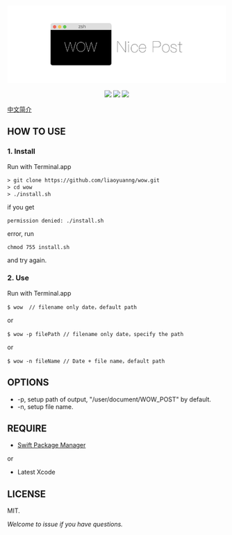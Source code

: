 <p align="center" >
  <img src="https://github.com/liaoyuanng/wow/blob/master/resource/logo.png" alt="logo" title="wow">
</p>

<p align="center" >
  <a href="https://travis-ci.org/liaoyuanng/wow"><img src="https://travis-ci.org/liaoyuanng/wow.svg?branch=master"></a>
  <img src="https://img.shields.io/badge/swift-4.0-brightgreen.svg">
  <img src="https://img.shields.io/badge/For-Jekyll-orange.svg">
</p>

[中文简介](https://github.com/liaoyuanng/wow/blob/master/README_CN.md)

## HOW TO USE

### 1. Install

Run with Terminal.app

```
> git clone https://github.com/liaoyuanng/wow.git
> cd wow
> ./install.sh
```

if you get

```
permission denied: ./install.sh
```

error, run

```
chmod 755 install.sh
```

and try again.

### 2. Use

Run with Terminal.app

```
$ wow  // filename only date，default path
```

or

```
$ wow -p filePath // filename only date，specify the path
```

or

```
$ wow -n fileName // Date + file name，default path
```

## OPTIONS

* -p, setup path of output, "/user/document/WOW_POST"  by default.
* -n, setup file name.

## REQUIRE

* [Swift Package Manager](https://swift.org/package-manager/)

or

* Latest Xcode

## LICENSE

MIT.

*Welcome to issue if you have questions.*



